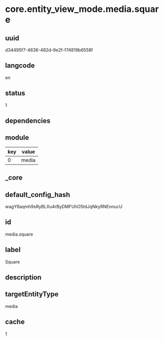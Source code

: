 # core.entity_view_mode.media.square

## uuid
d34495f7-4636-482d-9e2f-f74819b6558f

## langcode
en

## status
1

## dependencies

## module
|key|value|
|-|-|
|0|media|


## _core

## default_config_hash
wagY6aqmh9sRyBLXu4rByDMFUhO5tdJqNkyRNEnnucU

## id
media.square

## label
Square

## description


## targetEntityType
media

## cache
1
